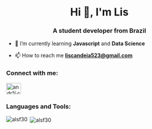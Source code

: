<link rel="stylesheet" href="https://cdn.jsdelivr.net/gh/devicons/devicon@master/devicon.min.css">
<h1 align="center">Hi 👋, I'm Lis</h1>
<h3 align="center">A student developer from Brazil</h3>

- 🌱 I’m currently learning **Javascript** and **Data Science**

- 📫 How to reach me **liscandeia523@gmail.com**

<h3 align="left">Connect with me:</h3>
<p align="left">
<a href="https://www.linkedin.com/in/lis-de-lima-candeia-8a9107201/" target="blank"><img align="center" src="https://raw.githubusercontent.com/rahuldkjain/github-profile-readme-generator/master/src/images/icons/Social/linked-in-alt.svg" alt="andr%c3%a9-feij%c3%b3-00875b227/" height="30" width="40" /></a>
</p>

<h3 align="left">Languages and Tools:</h3>

<i class="devicon-adonisjs-original colori"></i>
</p>

<p><img align="left" src="https://github-readme-stats.vercel.app/api/top-langs?username=alsf30&show_icons=true&locale=en&layout=compact" alt="alsf30" /></p>

<p>&nbsp;<img align="center" src="https://github-readme-stats.vercel.app/api?username=alsf30&show_icons=true&locale=en" alt="alsf30" /></p>

